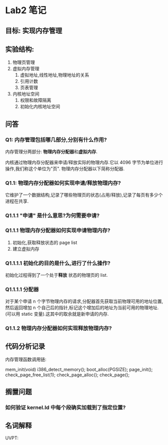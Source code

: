 # Lab2 笔记

## 目标: 实现内存管理

## 实验结构:

1. 物理页管理
2. 虚拟内存管理
   1. 虚拟地址,线性地址,物理地址的关系
   2. 引用计数
   3. 页表管理
3. 内核地址空间
   1. 权限和故障隔离
   2. 初始化内核地址空间

## 问答

### Q1: 内存管理包括哪几部分,分别有什么作用?

内存管理分两部分: **物理内存分配器**和**虚拟内存**.

内核通过物理内存分配器来申请/释放实际的物理内存.它以 4096 字节为单位进行操作,我们称这个单位为"页". 物理内存分配器以下简称分配器.

### Q1.1: 物理内存分配器如何实现申请/释放物理内存?

它维护了一个数据结构,记录了哪些物理页的状态(占用/释放),记录了每页有多少个进程在共享.

### Q1.1.1 "申请" 是什么意思?为何需要申请?

### Q1.1.1 物理内存分配器如何实现申请物理内存?

1. 初始化,获取释放状态的 page list
2. 建立虚拟内存

### Q1.1.1.1 初始化的目的是什么,进行了什么操作?

初始化过程得到了一个处于**释放** 状态的物理页的 list.

### Q1.1.1.1 分配器

对于某个申请 n 个字节物理内存的请求,分配器首先获取当前物理可用的地址位置,然后返回增加 n 个自己后的指针,标记这个增加后的地址为当前可用的物理地址.(可以用 static 变量).这其中的取余就是新申请的内存.

### Q1.1.2 物理内存分配器如何实现释放物理内存?

## 代码分析记录

内存管理函数调用链:

mem_init(void)
i386_detect_memory();
boot_alloc(PGSIZE);
page_init();
check_page_free_list(1);
check_page_alloc();
check_page();


## 搁置问题

### 如何验证 kernel.ld 中每个段确实加载到了指定位置?


## 名词解释

UVPT: 